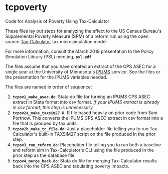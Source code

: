 # tcpoverty
Code for Analysis of Poverty Using Tax-Calculator

These files lay out steps for analyzing the effect to the US Census Bureau's Supplemental Poverty Measure (SPM) of a reform run using the open source [Tax-Calculator](https://github.com/PSLmodels/Tax-Calculator) tax microsimulation model.

For more information, consult the March 2019 presentation to the Policy Simulation Library (PSL) meeting, **`psl.pdf`**

The files assume that you have created an extract of the CPS ASEC for a single year at the University of Minnesota's [IPUMS](http://ipums.org) service. See the files or the presentation for the IPUMS variables needed.

The files are named in order of sequence:

1. **`tcpov1_make_asec.do`**: Stata do file for turning an IPUMS CPS ASEC extract in Stata format into csv format. *If your IPUMS extract is already in csv format, this step is unnecessary.*
2. **`tcpov2a_make_taxsim27.R`**: R file based heavily on prior code from Sam Portnow. This converts the IPUMS CPS ASEC extract in csv format into a file that is grouped by tax units.
3. **`tcpov2b_make_tc_file.do`**: Just a placeholder file telling you to run Tax-Calculator's built-in TAXSIM27 script on the file produced in the prior step.
4. **`tcpov3_run_reform.do`**: Placeholder file telling you to run both a baseline and reform sim in Tax-Calculator's CLI using the file produced in the prior step as the database file.
5. **`tcpov4_merge_back.do`**: Stata do file for merging Tax-Calculator results back into the CPS ASEC and tabulating poverty impacts.
